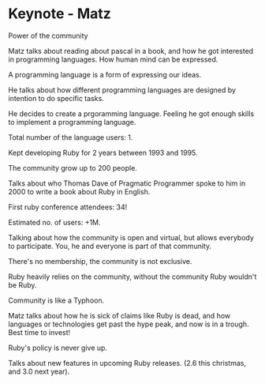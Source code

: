 # Keynote - Matz

Power of the community

Matz talks about reading about pascal in a book, and how he got interested in programming languages. How human mind can be expressed.

A programming language is a form of expressing our ideas.

He talks about how different programming languages are designed by intention to do specific tasks.

He decides to create a prgoramming language. Feeling he got enough skills to implement a programming language.

Total number of the language users: 1.

Kept developing Ruby for 2 years between 1993 and 1995.

The community grow up to 200 people.

Talks about who Thomas Dave of Pragmatic Programmer spoke to him in 2000 to write a book about Ruby in English.

First ruby conference attendees: 34!

Estimated no. of users: +1M.

Talking about how the community is open and virtual, but allows everybody to participate. You, he and everyone is part of that community.

There's no membership, the community is not exclusive.

Ruby heavily relies on the community, without the community Ruby wouldn't be Ruby.

Community is like a Typhoon.

Matz talks about how he is sick of claims like Ruby is dead, and how languages or technologies get past the hype peak, and now is in a trough. Best time to invest!

Ruby's policy is never give up.

Talks about new features in upcoming Ruby releases. (2.6 this christmas, and 3.0 next year).

